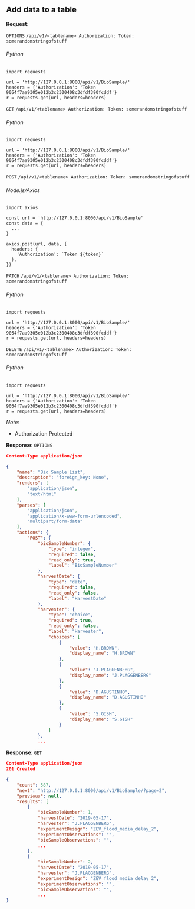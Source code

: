 ## Add data to a table

**Request**:

`OPTIONS` `/api/v1/<tablename> Authorization: Token: somerandomstringofstuff`

###### Python

```
import requests

url = 'http://127.0.0.1:8000/api/v1/BioSample/'
headers = {'Authorization': 'Token 9054f7aa9305e012b3c2300408c3dfdf390fcddf'}
r = requests.get(url, headers=headers)
```

`GET` `/api/v1/<tablename> Authorization: Token: somerandomstringofstuff`

###### Python

```
import requests

url = 'http://127.0.0.1:8000/api/v1/BioSample/'
headers = {'Authorization': 'Token 9054f7aa9305e012b3c2300408c3dfdf390fcddf'}
r = requests.get(url, headers=headers)
```

`POST` `/api/v1/<tablename> Authorization: Token: somerandomstringofstuff`

###### Node.js/Axios

```
import axios

const url = 'http://127.0.0.1:8000/api/v1/BioSample'
const data = {
  ...
}

axios.post(url, data, {
  headers: {
    'Authorization': `Token ${token}`
  },
})

```

`PATCH` `/api/v1/<tablename> Authorization: Token: somerandomstringofstuff`

###### Python

```
import requests

url = 'http://127.0.0.1:8000/api/v1/BioSample/'
headers = {'Authorization': 'Token 9054f7aa9305e012b3c2300408c3dfdf390fcddf'}
r = requests.get(url, headers=headers)
```

`DELETE` `/api/v1/<tablename> Authorization: Token: somerandomstringofstuff`

###### Python

```
import requests

url = 'http://127.0.0.1:8000/api/v1/BioSample/'
headers = {'Authorization': 'Token 9054f7aa9305e012b3c2300408c3dfdf390fcddf'}
r = requests.get(url, headers=headers)
```

*Note:*

- Authorization Protected

**Response**: `OPTIONS`
```json
Content-Type application/json

{
    "name": "Bio Sample List",
    "description": "foreign_key: None",
    "renders": [
        "application/json",
        "text/html"
    ],
    "parses": [
        "application/json",
        "application/x-www-form-urlencoded",
        "multipart/form-data"
    ],
    "actions": {
        "POST": {
            "bioSampleNumber": {
                "type": "integer",
                "required": false,
                "read_only": true,
                "label": "BioSampleNumber"
            },
            "harvestDate": {
                "type": "date",
                "required": false,
                "read_only": false,
                "label": "HarvestDate"
            },
            "harvester": {
                "type": "choice",
                "required": true,
                "read_only": false,
                "label": "Harvester",
                "choices": [
                    {
                        "value": "H.BROWN",
                        "display_name": "H.BROWN"
                    },
                    {
                        "value": "J.PLAGGENBERG",
                        "display_name": "J.PLAGGENBERG"
                    },
                    {
                        "value": "D.AGUSTINHO",
                        "display_name": "D.AGUSTINHO"
                    },
                    {
                        "value": "S.GISH",
                        "display_name": "S.GISH"
                    }
                ]
            },
            ...
```

**Response**: `GET`

```json
Content-Type application/json
201 Created

{
    "count": 587,
    "next": "http://127.0.0.1:8000/api/v1/BioSample/?page=2",
    "previous": null,
    "results": [
        {
            "bioSampleNumber": 1,
            "harvestDate": "2019-05-17",
            "harvester": "J.PLAGGENBERG",
            "experimentDesign": "ZEV_flood_media_delay_2",
            "experimentObservations": "",
            "bioSampleObservations": "",
            ...
        },
        {
            "bioSampleNumber": 2,
            "harvestDate": "2019-05-17",
            "harvester": "J.PLAGGENBERG",
            "experimentDesign": "ZEV_flood_media_delay_2",
            "experimentObservations": "",
            "bioSampleObservations": "",
            ...
}
```